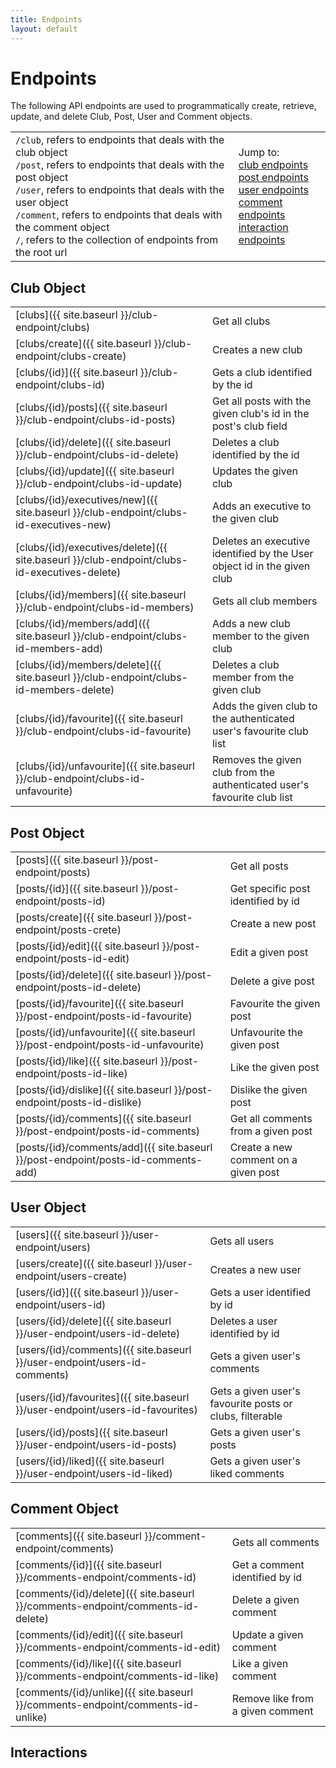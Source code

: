 ```yaml
---
title: Endpoints
layout: default
---
```


# Endpoints 

The following API endpoints are used to programmatically create, retrieve, update, and delete Club, Post, User and Comment objects.

|                                                                                                                                                                                                                                                                                                                                        |                                                                                                                                                                                                  |
| -------------------------------------------------------------------------------------------------------------------------------------------------------------------------------------------------------------------------------------------------------------------------------------------------------------------------------------- | ------------------------------------------------------------------------------------------------------------------------------------------------------------------------------------------------ |
| `/club`, refers to endpoints that deals with the club object<br> `/post`, refers to endpoints that deals with the post object<br> `/user`, refers to endpoints that deals with the user object<br> `/comment`, refers to endpoints that deals with the comment object<br> `/`, refers to the collection of endpoints from the root url | Jump to:<br>[club endpoints](#club-object)<br>[post endpoints](#post-object)<br>[user endpoints](#user-object)<br>[comment endpoints](#comment-object)<br>[interaction endpoints](#interactions) |


## Club Object

|                                                                                             |                                                                          |
| ------------------------------------------------------------------------------------------- | ------------------------------------------------------------------------ |
| [clubs]({{ site.baseurl }}/club-endpoint/clubs)                                             | Get all clubs                                                            |
| [clubs/create]({{ site.baseurl }}/club-endpoint/clubs-create)                               | Creates a new club                                                       |
| [clubs/{id}]({{ site.baseurl }}/club-endpoint/clubs-id)                                     | Gets a club identified by the id                                         |
| [clubs/{id}/posts]({{ site.baseurl }}/club-endpoint/clubs-id-posts)                         | Get all posts with the given club's id in the post's club field          |
| [clubs/{id}/delete]({{ site.baseurl }}/club-endpoint/clubs-id-delete)                       | Deletes a club identified by the id                                      |
| [clubs/{id}/update]({{ site.baseurl }}/club-endpoint/clubs-id-update)                       | Updates the given club                                                   |
| [clubs/{id}/executives/new]({{ site.baseurl }}/club-endpoint/clubs-id-executives-new)       | Adds an executive to the given club                                      |
| [clubs/{id}/executives/delete]({{ site.baseurl }}/club-endpoint/clubs-id-executives-delete) | Deletes an executive identified by the User object id in the given club  |
| [clubs/{id}/members]({{ site.baseurl }}/club-endpoint/clubs-id-members)                     | Gets all club members                                                    |
| [clubs/{id}/members/add]({{ site.baseurl }}/club-endpoint/clubs-id-members-add)             | Adds a new club member to the given club                                 |
| [clubs/{id}/members/delete]({{ site.baseurl }}/club-endpoint/clubs-id-members-delete)       | Deletes a club member from the given club                                |
| [clubs/{id}/favourite]({{ site.baseurl }}/club-endpoint/clubs-id-favourite)                 | Adds the given club to the authenticated user's favourite club list      |
| [clubs/{id}/unfavourite]({{ site.baseurl }}/club-endpoint/clubs-id-unfavourite)             | Removes the given club from the authenticated user's favourite club list |


## Post Object

|                                                                                   |                                      |
| --------------------------------------------------------------------------------- | ------------------------------------ |
| [posts]({{ site.baseurl }}/post-endpoint/posts)                                   | Get all posts                        |
| [posts/{id}]({{ site.baseurl }}/post-endpoint/posts-id)                           | Get specific post identified by id   |
| [posts/create]({{ site.baseurl }}/post-endpoint/posts-crete)                      | Create a new post                    |
| [posts/{id}/edit]({{ site.baseurl }}/post-endpoint/posts-id-edit)                 | Edit a given post                    |
| [posts/{id}/delete]({{ site.baseurl }}/post-endpoint/posts-id-delete)             | Delete a give post                   |
| [posts/{id}/favourite]({{ site.baseurl }}/post-endpoint/posts-id-favourite)       | Favourite the given post             |
| [posts/{id}/unfavourite]({{ site.baseurl }}/post-endpoint/posts-id-unfavourite)   | Unfavourite the given post           |
| [posts/{id}/like]({{ site.baseurl }}/post-endpoint/posts-id-like)                 | Like the given post                  |
| [posts/{id}/dislike]({{ site.baseurl }}/post-endpoint/posts-id-dislike)           | Dislike the given post               |
| [posts/{id}/comments]({{ site.baseurl }}/post-endpoint/posts-id-comments)         | Get all comments from a given post   |
| [posts/{id}/comments/add]({{ site.baseurl }}/post-endpoint/posts-id-comments-add) | Create a new comment on a given post |


## User Object

|                                                                               |                                                          |
| ----------------------------------------------------------------------------- | -------------------------------------------------------- |
| [users]({{ site.baseurl }}/user-endpoint/users)                               | Gets all users                                           |
| [users/create]({{ site.baseurl }}/user-endpoint/users-create)                 | Creates a new user                                       |
| [users/{id}]({{ site.baseurl }}/user-endpoint/users-id)                       | Gets a user identified by id                             |
| [users/{id}/delete]({{ site.baseurl }}/user-endpoint/users-id-delete)         | Deletes a user identified by id                          |
| [users/{id}/comments]({{ site.baseurl }}/user-endpoint/users-id-comments)     | Gets a given user's comments                             |
| [users/{id}/favourites]({{ site.baseurl }}/user-endpoint/users-id-favourites) | Gets a given user's favourite posts or clubs, filterable |
| [users/{id}/posts]({{ site.baseurl }}/user-endpoint/users-id-posts)           | Gets a given user's posts                                |
| [users/{id}/liked]({{ site.baseurl }}/user-endpoint/users-id-liked)           | Gets a given user's liked comments                       |


## Comment Object

|                                                                                 |                                  |
| ------------------------------------------------------------------------------- | -------------------------------- |
| [comments]({{ site.baseurl }}/comment-endpoint/comments)                        | Gets all comments                |
| [comments/{id}]({{ site.baseurl }}/comments-endpoint/comments-id)               | Get a comment identified by id   |
| [comments/{id}/delete]({{ site.baseurl }}/comments-endpoint/comments-id-delete) | Delete a given comment           |
| [comments/{id}/edit]({{ site.baseurl }}/comments-endpoint/comments-id-edit)     | Update a given comment           |
| [comments/{id}/like]({{ site.baseurl }}/comments-endpoint/comments-id-like)     | Like a given comment             |
| [comments/{id}/unlike]({{ site.baseurl }}/comments-endpoint/comments-id-unlike) | Remove like from a given comment |


## Interactions

